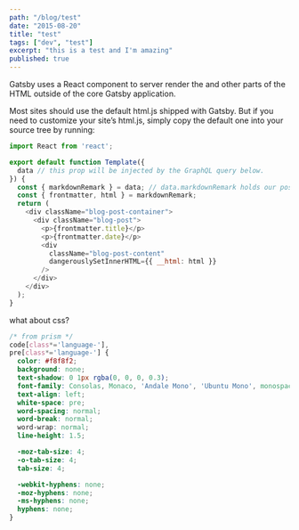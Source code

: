 ```yaml
---
path: "/blog/test"
date: "2015-08-20"
title: "test"
tags: ["dev", "test"]
excerpt: "this is a test and I'm amazing"
published: true
---
```


Gatsby uses a React component to server render the and other parts of the HTML outside of the core Gatsby application.

Most sites should use the default html.js shipped with Gatsby. But if you need to customize your site’s html.js, simply copy the default one into your source tree by running:

```javascript
import React from 'react';

export default function Template({
  data // this prop will be injected by the GraphQL query below.
}) {
  const { markdownRemark } = data; // data.markdownRemark holds our post data
  const { frontmatter, html } = markdownRemark;
  return (
    <div className="blog-post-container">
      <div className="blog-post">
        <p>{frontmatter.title}</p>
        <p>{frontmatter.date}</p>
        <div
          className="blog-post-content"
          dangerouslySetInnerHTML={{ __html: html }}
        />
      </div>
    </div>
  );
}
```

what about css?

```css
/* from prism */
code[class*='language-'],
pre[class*='language-'] {
  color: #f8f8f2;
  background: none;
  text-shadow: 0 1px rgba(0, 0, 0, 0.3);
  font-family: Consolas, Monaco, 'Andale Mono', 'Ubuntu Mono', monospace;
  text-align: left;
  white-space: pre;
  word-spacing: normal;
  word-break: normal;
  word-wrap: normal;
  line-height: 1.5;

  -moz-tab-size: 4;
  -o-tab-size: 4;
  tab-size: 4;

  -webkit-hyphens: none;
  -moz-hyphens: none;
  -ms-hyphens: none;
  hyphens: none;
}
```

